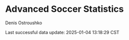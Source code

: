 # Advanced Soccer Statistics
Denis Ostroushko

<!-- gfm -->

Last successful data update: 2025-01-04 13:18:29 CST
